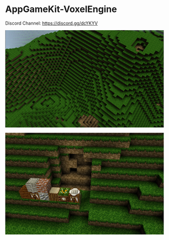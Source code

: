 # AppGameKit-VoxelEngine

Discord Channel: https://discord.gg/dcYKYV

![Preview](doc/images/r1.png)

![Preview](doc/images/r1_1.png)
 
